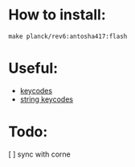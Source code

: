 # How to install:

    make planck/rev6:antosha417:flash

# Useful:
  * [keycodes](https://docs.qmk.fm/#/keycodes)
  * [string keycodes](https://github.com/qmk/qmk_firmware/blob/master/quantum/send_string_keycodes.h)

# Todo:
  [ ] sync with corne

